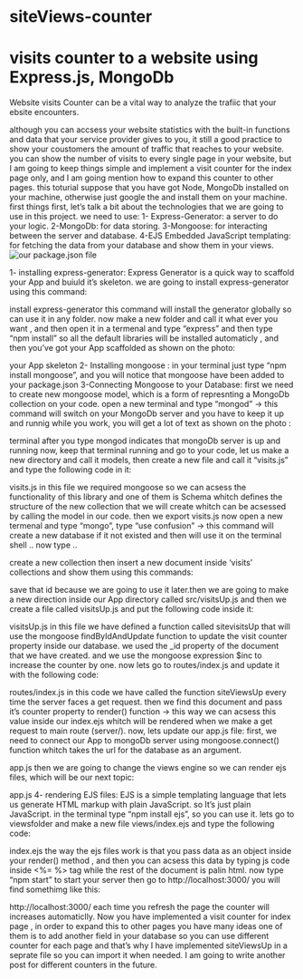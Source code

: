 # siteViews-counter
visits counter to a website using Express.js, MongoDb
==========================================================

Website visits Counter can be a vital way to analyze the trafiic that your ebsite encounters.


although you can accsess your website statistics with the built-in functions and data that your service provider gives to you, it still a good practice to show your coustomers the amount of traffic that reaches to your website.
you can show the number of visits to every single page in your website, but I am going to keep things simple and implement a visit counter for the index page only, and I am going mention how to expand this counter to other pages.
this toturial suppose that you have got Node, MongoDb installed on your machine, otherwise just google the and install them on your machine.
first things first, let’s talk a bit about the technologies that we are going to use in this project. we need to use:
1- Express-Generator: a server to do your logic.
2-MongoDb: for data storing.
3-Mongoose: for interacting between the server and database.
4-EJS Embedded JavaScript templating: for fetching the data from your database and show them in your views.
![our package.json file](https://thepracticaldev.s3.amazonaws.com/i/bphnuqt6t6f0htlj47me.png)


1- installing express-generator:
Express Generator is a quick way to scaffold your App and buiuld it’s skeleton.
we are going to install express-generator using this command:

install express-generator
this command will install the generator globally so can use it in any folder. now make a new folder and call it what ever you want , and then open it in a termenal and type “express” and then type “npm install” so all the default libraries will be installed automaticly , and then you’ve got your App scaffolded as shown on the photo:

your App skeleton
2- Installing mongoose :
in your terminal just type “npm install mongoose”, and you will notice that mongoose have been added to your package.json
3-Connecting Mongoose to your Database:
first we need to create new mongoose model, which is a form of represnting a MongoDb collection on your code.
open a new terminal and type “mongod” → this command will switch on your MongoDb server and you have to keep it up and runnig while you work, you will get a lot of text as shown on the photo :

terminal after you type mongod indicates that mongoDb server is up and running
now, keep that terminal running and go to your code, let us make a new directory and call it models, then create a new file and call it “visits.js” and type the following code in it:

visits.js
in this file we required mongoose so we can acsess the functionality of this library and one of them is Schema whitch defines the structure of the new collection that we will create whitch can be acsessed by calling the model in our code. then we export visits.js
now open a new termenal and type “mongo”, type “use confusion” → this command will create a new database if it not existed and then will use it on the terminal shell .. now type ..

create a new collection
then insert a new document inside ‘visits’ collections and show them using this commands:

save that id because we are going to use it later.then we are going to make a new direction inside our App directory called src/visitsUp.js and then we create a file called visitsUp.js and put the following code inside it:

visitsUp.js
in this file we have defined a function called sitevisitsUp that will use the mongoose findByIdAndUpdate function to update the visit counter property inside our database. we used the _id property of the document that we have created. and we use the mongoose expression $inc to increase the counter by one.
now lets go to routes/index.js and update it with the following code:

routes/index.js
in this code we have called the function siteViewsUp every time the server faces a get request. then we find this document and pass it’s counter property to render() function → this way we can acsess this value inside our index.ejs whitch will be rendered when we make a get request to main route (server/).
now, lets update our app.js file:
first, we need to connect our App to mongoDb server using mongoose.connect() function whitch takes the url for the database as an argument.

app.js
then we are going to change the views engine so we can render ejs files, which will be our next topic:

app.js
4- rendering EJS files:
EJS is a simple templating language that lets us generate HTML markup with plain JavaScript. so It’s just plain JavaScript.
in the terminal type “npm install ejs”, so you can use it.
lets go to viewsfolder and make a new file views/index.ejs and type the following code:

index.ejs
the way the ejs files work is that you pass data as an object inside your render() method , and then you can acsess this data by typing js code inside <%= %> tag while the rest of the document is palin html.
now type “npm start” to start your server then go to http://localhost:3000/ you will find somethimg like this:

http://localhost:3000/
each time you refresh the page the counter will increases automaticlly.
Now you have implemented a visit counter for index page , in order to expand this to other pages you have many ideas one of them is to add another field in your database so you can use different counter for each page and that’s why I have implemented siteViewsUp in a seprate file so you can import it when needed.
I am going to write another post for different counters in the future.

